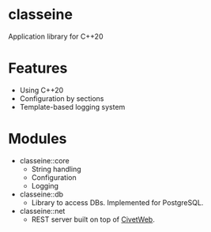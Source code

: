# classeine
Application library for C++20

# Features
* Using C++20
* Configuration by sections
* Template-based logging system

# Modules
* classeine::core
    - String handling
    - Configuration
    - Logging
* classeine::db
    - Library to access DBs. Implemented for PostgreSQL.
* classeine::net
    - REST server built on top of [CivetWeb](https://github.com/civetweb/civetweb).
    
